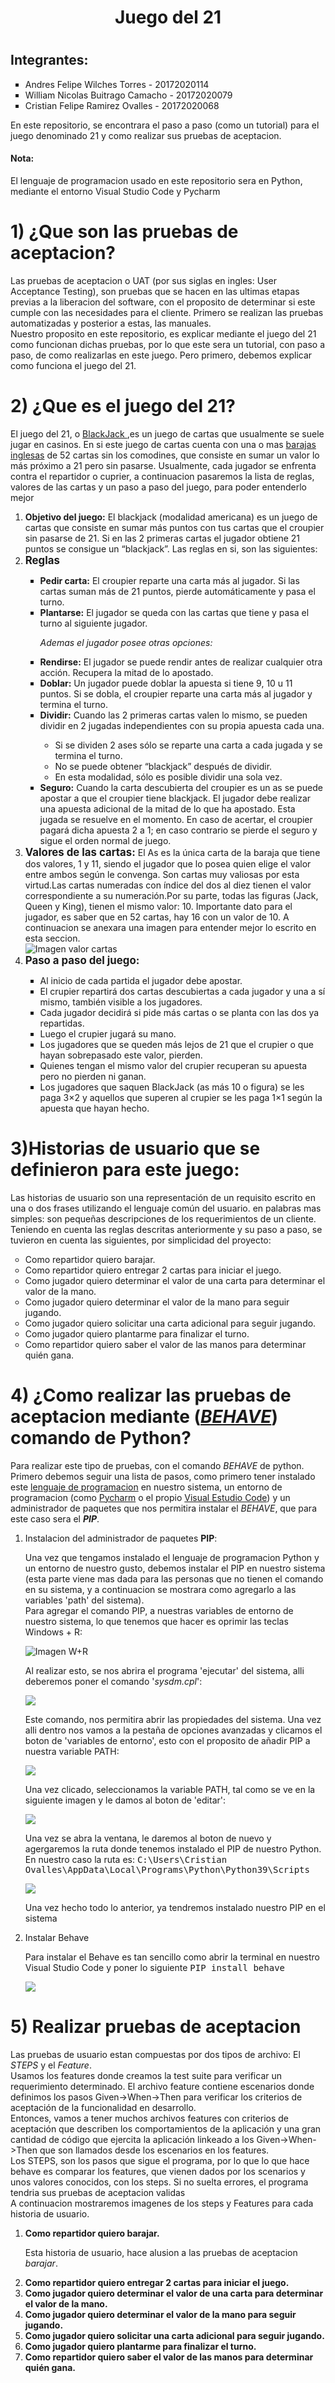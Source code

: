 <h1 style="text-align:center">Juego del 21<h1>
        <h2>Integrantes: </h2>
        <ul type="square">
            <li> Andres Felipe Wilches Torres - 20172020114</li>
            <li>William Nicolas Buitrago Camacho - 20172020079</li>
            <li>Cristian Felipe Ramirez Ovalles - 20172020068</li>
        </ul>
        
  <p>En este repositorio, se encontrara el paso a paso (como un tutorial) para el juego denominado 21 y como realizar sus pruebas de aceptacion.</p>
  <h4>Nota:</h4><p>El lenguaje de programacion usado en este repositorio sera en Python, mediante el entorno Visual Studio Code y Pycharm</p>
  
  <h1> 1) ¿Que son las pruebas de aceptacion? </h1>
  <p> Las pruebas de aceptacion o UAT (por sus siglas en ingles: User Acceptance Testing), son pruebas que se hacen en las ultimas etapas previas a la liberacion del software, con el proposito de determinar si este cumple con las necesidades para el cliente. Primero se realizan las pruebas automatizadas y posterior a estas, las manuales.<br> Nuestro proposito en este repositorio, es explicar mediante el juego del 21 como funcionan dichas pruebas, por lo que este sera un tutorial, con paso a paso, de como realizarlas en este juego. Pero primero, debemos explicar como funciona el juego del 21.</p>
  
<h1> 2) ¿Que es el juego del 21?</h1>

<p>El juego del 21, o <a href="https://es.wikipedia.org/wiki/Blackjack" target="_blank" > BlackJack </a>,es un juego de cartas que usualmente se suele jugar en casinos. En si este juego de cartas cuenta con una o mas <a href="https://es.wikipedia.org/wiki/Baraja_inglesa" target="_blank">barajas inglesas</a>  de 52 cartas sin los comodines, que consiste en sumar un valor lo más próximo a 21 pero sin pasarse. Usualmente, cada jugador se enfrenta contra el repartidor o cuprier, a continuacion pasaremos la lista de reglas, valores de las cartas y un paso a paso del juego, para poder entenderlo mejor</p>
        <ol>
        <li><b>Objetivo del juego:</b> El blackjack (modalidad americana) es un juego de cartas que consiste en sumar más puntos con tus cartas que el croupier sin pasarse de 21. Si en las 2 primeras cartas el jugador obtiene 21 puntos se consigue un “blackjack”. Las reglas en si, son las siguientes:</li>
        <li><big><b>Reglas</b></big></li>
                <ul type="square">
                        <li><b>Pedir carta:</b>  El croupier reparte una carta más al jugador. Si las cartas suman más de 21 puntos, pierde automáticamente y pasa el turno.</li>
                        <li><b>Plantarse:</b> El jugador se queda con las cartas que tiene y pasa el turno al siguiente jugador. <p><EM>Ademas el jugador posee otras opciones: </EM></p></li>
                        <li><b>Rendirse:</b> El jugador se puede rendir antes de realizar cualquier otra acción. Recupera la mitad de lo apostado.</li>
                        <li><b>Doblar:</b> Un jugador puede doblar la apuesta si tiene 9, 10 u 11 puntos. Si se dobla, el croupier reparte una carta más al jugador y termina el                turno.</li>
                        <li><b>Dividir:</b> Cuando las 2 primeras cartas valen lo mismo, se pueden dividir en 2 jugadas independientes con su propia apuesta cada una.</li> 
                        <ul type="circle">
                                <li>Si se dividen 2 ases sólo se reparte una carta a cada jugada y se termina el turno.</li>
                                <li>No se puede obtener “blackjack” después de dividir.</li>
                                <li>En esta modalidad, sólo es posible dividir una sola vez.</li>
                        </ul>
                        <li><b>Seguro:</b> Cuando la carta descubierta del croupier es un as se puede apostar a que el croupier tiene blackjack. El jugador debe realizar una apuesta adicional de la mitad de lo que ha apostado. Esta jugada se resuelve en el momento. En caso de acertar, el croupier pagará dicha apuesta 2 a 1; en caso contrario se pierde el seguro y sigue el orden normal de juego.</li>
                 </ul> 
        <li><big><b>Valores de las cartas: </b></big>El As es la única carta de la baraja que tiene dos valores, 1 y 11, siendo el jugador que lo posea quien elige el valor entre ambos según le convenga. Son cartas muy valiosas por esta virtud.Las cartas numeradas con índice del dos al diez tienen el valor correspondiente a su numeración.Por su parte, todas las figuras (Jack, Queen y King), tienen el mismo valor: 10. Importante dato para el jugador, es saber que en 52 cartas, hay 16 con un valor de 10. A continuacion se anexara una imagen para entender mejor lo escrito en esta seccion.</li>
                <img src="https://user-images.githubusercontent.com/54086394/102168238-e9c7d400-3e5d-11eb-9804-cba8c1d5b388.jpg" alt="Imagen valor cartas"/>
        <li><big><b>Paso a paso del juego:</b></big></li>
             <ul type="square">
            <li>Al inicio de cada partida el jugador debe apostar.</li>
            <li>El crupier repartirá dos cartas descubiertas a cada jugador y una a sí mismo, también visible a los jugadores.</li>
            <li>Cada jugador decidirá si pide más cartas o se planta con las dos ya repartidas.</li>
            <li>Luego el crupier jugará su mano.</li>
            <li>Los jugadores que se queden más lejos de 21 que el crupier o que hayan sobrepasado este valor, pierden.</li>  
            <li>Quienes tengan el mismo valor del crupier recuperan su apuesta pero no pierden ni ganan.</li>
            <li> Los jugadores que saquen BlackJack (as más 10 o figura) se les paga 3×2 y aquellos que superen al crupier se les paga 1×1 según la apuesta que hayan hecho.</li>
        </ul>    
        </ol>
<h1>3)Historias de usuario que se definieron para este juego:</h1>
        <p>Las historias de usuario son una representación de un requisito escrito en una o dos frases utilizando el lenguaje común del usuario. en palabras mas simples: son pequeñas descripciones de los requerimientos de un cliente. <br>Teniendo en cuenta las reglas descritas anteriormente y su paso a paso, se tuvieron en cuenta las siguientes, por simplicidad del proyecto:</p>
        <ul type="circle">
            <li>Como repartidor quiero barajar.</li>
            <li>Como repartidor quiero entregar 2 cartas para iniciar el juego.</li>
            <li>Como jugador quiero determinar el valor de una carta para determinar el valor de la mano.</li>
            <li>Como jugador quiero determinar el valor de la mano para seguir jugando.</li>
            <li>Como jugador quiero solicitar una carta adicional para seguir jugando.</li>
            <li>Como jugador quiero plantarme para finalizar el turno.</li>
            <li>Como repartidor quiero saber el valor de las manos para determinar quién gana.</li>
        </ul>  

<h1> 4) ¿Como realizar las pruebas de aceptacion mediante (<EM><U>BEHAVE</U></EM>) comando de Python?</h1>
<p>Para realizar este tipo de pruebas, con el comando <EM>BEHAVE</EM> de python. Primero debemos seguir una lista de pasos, como primero tener instalado este <a href="https://www.youtube.com/watch?v=-IyA_Yvs8IQ" target="_blank" >lenguaje de programacion</a> en nuestro sistema, un entorno de programacion (como <a href="https://www.youtube.com/watch?v=kJP7f7cU03M">Pycharm</a> o el propio <a href="https://www.youtube.com/watch?v=HVzFLw5r2EM">Visual Estudio Code</a>) y un administrador de paquetes que nos permitira instalar el <EM>BEHAVE</EM>, que para este caso sera el <b><EM>PIP</EM></b>.</p>
        <ol>
        <li>Instalacion del administrador de paquetes <b>PIP</b>:<br><p>Una vez que tengamos instalado el lenguaje de programacion Python y un entorno de nuestro gusto, debemos instalar el PIP en nuestro sistema (esta parte viene mas dada para las personas que no tienen el comando <pip> en su sistema, y a continuacion se mostrara como agregarlo a las variables 'path' del sistema).<br> Para agregar el comando PIP, a nuestras variables de entorno de nuestro sistema, lo que tenemos que hacer es oprimir las teclas Windows + R:</p> <img src="https://user-images.githubusercontent.com/54086394/102171700-2c40df00-3e65-11eb-9bd9-c921c3604d2a.jpg" alt="Imagen W+R"/><p>Al realizar esto, se nos abrira el programa 'ejecutar' del sistema, alli deberemos poner el comando '<EM>sysdm.cpl</EM>':</p> <img src="https://user-images.githubusercontent.com/54086394/102171798-598d8d00-3e65-11eb-9d1d-2ea4a0dba5e0.jpeg"/><p>Este comando, nos permitira abrir las propiedades del sistema. Una vez alli dentro nos vamos a la pestaña de  opciones avanzadas y clicamos el boton de 'variables de entorno', esto con el proposito de añadir PIP a nuestra variable PATH: </p> <img src="https://user-images.githubusercontent.com/54086394/102171799-598d8d00-3e65-11eb-8b84-1e1b786a9c60.jpeg"/><p>Una vez clicado, seleccionamos la variable PATH, tal como se ve en la siguiente imagen y le damos al boton de  'editar': </p><img src="https://user-images.githubusercontent.com/54086394/102171794-585c6000-3e65-11eb-8387-bd9201a3c328.jpeg"/><p>Una vez se abra la ventana, le daremos al boton de nuevo y agergaremos la ruta donde tenemos instalado el PIP de nuestro Python. En nuestro caso la ruta es: <samp>C:\Users\Cristian Ovalles\AppData\Local\Programs\Python\Python39\Scripts</samp> </p><img src="https://user-images.githubusercontent.com/54086394/102171795-58f4f680-3e65-11eb-9008-013ecc4e47a7.jpeg"/><p>Una vez hecho todo lo anterior, ya tendremos instalado nuestro PIP en el sistema</p></li>
            <li>Instalar Behave</li>
        <p>Para instalar el Behave es tan sencillo como abrir la terminal en nuestro Visual Studio Code y poner lo siguiente <samp>PIP install behave</samp></p><img src="https://user-images.githubusercontent.com/54086394/102171797-58f4f680-3e65-11eb-89b3-22fed63b6888.jpeg"/>
        </ol>
        
<h1> 5) Realizar pruebas de aceptacion</h1>
        <p>Las pruebas de usuario estan compuestas por dos tipos de archivo: El <em>STEPS</em> y el <em>Feature</em>.</br>Usamos los features donde creamos la test suite para verificar un requerimiento determinado. El archivo feature contiene escenarios donde definimos los pasos Given->When->Then para verificar los criterios de aceptación de la funcionalidad en desarrollo. </br> Entonces, vamos a tener muchos archivos features con criterios de aceptación que describen los comportamientos de la aplicación y una gran cantidad de código que ejercita la aplicación linkeado a los Given->When->Then que son llamados desde los escenarios en los features.</br> Los STEPS, son los pasos que sigue el programa, por lo que lo que hace behave es comparar los features, que vienen dados por los scenarios y unos valores conocidos, con los steps. Si no suelta errores, el programa tendria sus pruebas de aceptacion validas</br>A continuacion mostraremos imagenes de los steps y Features para cada historia de usuario.</p>
       <ol>
            <li><b>Como repartidor quiero barajar.</b></li>
                <p>Esta historia de usuario, hace alusion a las pruebas de aceptacion <em>barajar</em>.</p>
            <li><b>Como repartidor quiero entregar 2 cartas para iniciar el juego.</b></li>
            <li><b>Como jugador quiero determinar el valor de una carta para determinar el valor de la mano.</b></li>
            <li><b>Como jugador quiero determinar el valor de la mano para seguir jugando.</b></li>
            <li><b>Como jugador quiero solicitar una carta adicional para seguir jugando.</b></li>
            <li><b>Como jugador quiero plantarme para finalizar el turno.</b></li>
            <li><b>Como repartidor quiero saber el valor de las manos para determinar quién gana.</b></li>
       </ol> 

